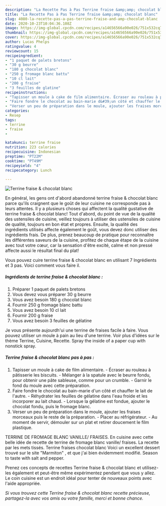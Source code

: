 ```yaml
---
description: "La Recette Pas à Pas Terrine fraise &amp;amp; chocolat blanc"
title: "La Recette Pas à Pas Terrine fraise &amp;amp; chocolat blanc"
slug: 4080-la-recette-pas-a-pas-terrine-fraise-and-amp-chocolat-blanc
date: 2020-10-23T10:04:36.108Z
image: https://img-global.cpcdn.com/recipes/a14656566a90e026/751x532cq70/terrine-fraise-chocolat-blanc-photo-principale-de-la-recette.jpg
thumbnail: https://img-global.cpcdn.com/recipes/a14656566a90e026/751x532cq70/terrine-fraise-chocolat-blanc-photo-principale-de-la-recette.jpg
cover: https://img-global.cpcdn.com/recipes/a14656566a90e026/751x532cq70/terrine-fraise-chocolat-blanc-photo-principale-de-la-recette.jpg
author: Lucas Phelps
ratingvalue: 4
reviewcount: 15
recipeingredient:
- "1 paquet de palets bretons"
- "30 g beurre"
- "180 g chocolat blanc"
- "250 g fromage blanc battu"
- "10 cl lait"
- "200 g fraise"
- "3 feuilles de glatine"
recipeinstructions:
- "Tapisser un moule à cake de film alimentaire. Écraser au rouleau à pâtisserie les biscuits. Mélanger à la spatule avec le beurre fondu, pour obtenir une pâte sableuse, comme pour un crumble. Garnir le fond du moule avec cette préparation."
- "Faire fondre le chocolat au bain-marie d&#39;un côté et chauffer le lait de l&#39;autre. Réhydrater les feuilles de gélatine dans l&#39;eau froide et les incorporer au lait chaud. Lorsque la gélatine est fondue, ajouter le chocolat fondu, puis le fromage blanc."
- "Verser un peu de préparation dans le moule, ajouter les fraises morceaux puis le reste de la préparation. Placer au réfrigérateur. Au moment de servir, démouler sur un plat et retirer doucement le film plastique."
categories:
- Resep
tags:
- terrine
- fraise
- 

katakunci: terrine fraise  
nutrition: 223 calories
recipecuisine: Indonesian
preptime: "PT22M"
cooktime: "PT49M"
recipeyield: "4"
recipecategory: Lunch

---
```



![Terrine fraise &amp; chocolat blanc](https://img-global.cpcdn.com/recipes/a14656566a90e026/751x532cq70/terrine-fraise-chocolat-blanc-photo-principale-de-la-recette.jpg)

En général, les gens ont d'abord abandonné terrine fraise &amp; chocolat blanc parce qu'ils craignent que le goût de leur cuisine ne corresponde pas à leurs attentes. Il y a plusieurs choses qui affectent la qualité gustative de terrine fraise &amp; chocolat blanc! Tout d'abord, du point de vue de la qualité des ustensiles de cuisine, veillez toujours à utiliser des ustensiles de cuisine de qualité, toujours en bon état et propres. Ensuite, la qualité des ingrédients utilisés affecte également le goût, vous devez donc utiliser des ingrédients frais. De plus, prenez beaucoup de pratique pour reconnaître les différentes saveurs de la cuisine, profitez de chaque étape de la cuisine avec tout votre cœur, car la sensation d'être excité, calme et non pressé affecte aussi le résultat final du plat!

<!--inarticleads1-->

Vous pouvez cuire terrine fraise &amp; chocolat blanc en utilisant 7 Ingrédients et 3 pas. Voici comment vous faire il.

##### Ingrédients de terrine fraise &amp; chocolat blanc :

1. Préparer 1 paquet de palets bretons
1. Vous devez vous préparer 30 g beurre
1. Vous avez besoin 180 g chocolat blanc
1. Fournir 250 g fromage blanc battu
1. Vous avez besoin 10 cl lait
1. Fournir 200 g fraise
1. Vous avez besoin 3 feuilles de gélatine


Je vous présente aujourdh&#39;ui une terrine de fraises facile à faire. Vous pouvez utiliser un moule à pain au lieu d&#39;une terrine. Voir plus d&#39;idées sur le thème Terrine, Cuisine, Recette. Spray the inside of a paper cup with nonstick spray. 

<!--inarticleads2-->

##### Terrine fraise &amp; chocolat blanc pas à pas :

1. Tapisser un moule à cake de film alimentaire. - Écraser au rouleau à pâtisserie les biscuits. - Mélanger à la spatule avec le beurre fondu, pour obtenir une pâte sableuse, comme pour un crumble. - Garnir le fond du moule avec cette préparation.
1. Faire fondre le chocolat au bain-marie d&#39;un côté et chauffer le lait de l&#39;autre. - Réhydrater les feuilles de gélatine dans l&#39;eau froide et les incorporer au lait chaud. - Lorsque la gélatine est fondue, ajouter le chocolat fondu, puis le fromage blanc.
1. Verser un peu de préparation dans le moule, ajouter les fraises morceaux puis le reste de la préparation. - Placer au réfrigérateur. - Au moment de servir, démouler sur un plat et retirer doucement le film plastique.


TERRINE DE FROMAGE BLANC VANILLE/ FRAISES. En cuisine avec cette belle idée de recette de terrine de fromage blanc vanille/ fraises. La recette par les mets tissés. Terrine fraises chocolat blanc Voici un excellent dessert trouvé sur le site &#34;Marmiton&#34; , et que j&#39;ai bien évidemment modifié. Season to taste with salt and pepper. 

<!--inarticleads1-->

<p>
Prenez ces concepts de recettes Terrine fraise &amp; chocolat blanc et utilisez-les également et peut-être même expérimentez pendant que vous y allez. Le coin cuisine est un endroit idéal pour tenter de nouveaux points avec l'aide appropriée.
</p>

<p>
<i>Si vous trouvez cette Terrine fraise &amp; chocolat blanc recette précieuse, partagez-la avec vos amis ou votre famille, merci et bonne chance.</i>
</p>
